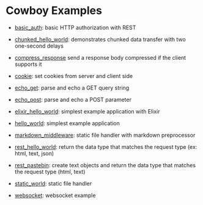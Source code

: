 Cowboy Examples
===============

 *  [basic_auth](./basic_auth):
    basic HTTP authorization with REST

 *  [chunked_hello_world](./chunked_hello_world):
    demonstrates chunked data transfer with two one-second delays

 *  [compress_response](./compress_response)
    send a response body compressed if the client supports it

 *  [cookie](./cookie):
    set cookies from server and client side

 *  [echo_get](./echo_get):
    parse and echo a GET query string

 *  [echo_post](./echo_post):
    parse and echo a POST parameter

 *  [elixir_hello_world](./elixir_hello_world):
    simplest example application with Elixir

 *  [hello_world](./hello_world):
    simplest example application

 *  [markdown_middleware](./markdown_middleware):
    static file handler with markdown preprocessor

 *  [rest_hello_world](./rest_hello_world):
    return the data type that matches the request type (ex: html, text, json)

 *  [rest_pastebin](./rest_pastebin):
    create text objects and return the data type that matches the request type (html, text)

 *  [static_world](./static_world):
    static file handler

 *  [websocket](./websocket):
    websocket example
